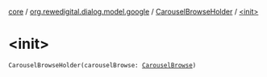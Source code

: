 [core](../../index.md) / [org.rewedigital.dialog.model.google](../index.md) / [CarouselBrowseHolder](index.md) / [&lt;init&gt;](./-init-.md)

# &lt;init&gt;

`CarouselBrowseHolder(carouselBrowse: `[`CarouselBrowse`](../-carousel-browse/index.md)`)`